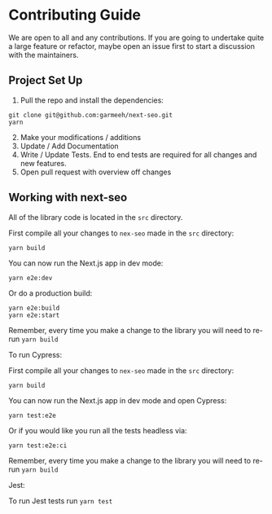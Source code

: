 # Contributing Guide


We are open to all and any contributions. If you are going to undertake quite a large feature or refactor, maybe open an issue first to start a discussion with the maintainers.

## Project Set Up

1. Pull the repo and install the dependencies:

```
git clone git@github.com:garmeeh/next-seo.git
yarn
```

2. Make your modifications / additions
3. Update / Add Documentation
4. Write / Update Tests. End to end tests are required for all changes and new features.
5. Open pull request with overview off changes

## Working with next-seo

All of the library code is located in the `src` directory.

First compile all your changes to `nex-seo` made in the `src` directory:

```
yarn build
```

You can now run the Next.js app in dev mode:

```
yarn e2e:dev
```

Or do a production build:

```
yarn e2e:build
yarn e2e:start
```

Remember, every time you make a change to the library you will need to re-run `yarn build`

To run Cypress:

First compile all your changes to `nex-seo` made in the `src` directory:

```
yarn build
```

You can now run the Next.js app in dev mode and open Cypress:

```
yarn test:e2e
```

Or if you would like you run all the tests headless via:

```
yarn test:e2e:ci
```

Remember, every time you make a change to the library you will need to re-run `yarn build`

Jest:

To run Jest tests run `yarn test`
